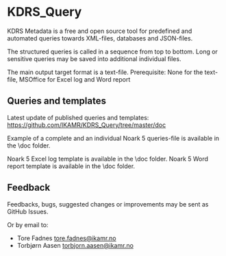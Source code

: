 # KDRS_Query

KDRS Metadata is a free and open source tool for predefined and automated queries towards XML-files, databases and JSON-files.

The structured queries is called in a sequence from top to bottom.
Long or sensitive queries may be saved into additional individual files.

The main output target format is a text-file.
Prerequisite: None for the text-file, MSOffice for Excel log and Word report

## Queries and templates ##

Latest update of published queries and templates:
https://github.com/IKAMR/KDRS_Query/tree/master/doc

Example of a complete and an individual Noark 5 queries-file is available in the \doc folder.

Noark 5 Excel log template is available in the \doc folder.
Noark 5 Word report template is available in the \doc folder.

## Feedback ##

Feedbacks, bugs, suggested changes or improvements may be sent as GitHub Issues.

Or by email to:
- Tore Fadnes <tore.fadnes@ikamr.no>
- Torbjørn Aasen <torbjorn.aasen@ikamr.no>
